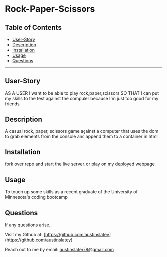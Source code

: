 # Rock-Paper-Scissors
<!-- add the deployed webpage as a link if possible -->


  ## Table of Contents

  * [User-Story](#user-story)
  * [Description](#description)
  * [Installation](#installation)
  * [Usage](#usage)
  * [Questions](#questions)

 
  


  ---

  ## User-Story
  AS A USER I want to be able to play rock,paper,scissors SO THAT I can put my skills to the test against the computer because I'm just too good for my friends

  ## Description
  A casual rock, paper, scissors game against a computer that uses the dom to grab elements from the console and append them to a container in html

  ## Installation
  fork over repo and start the live server, or play on my deployed webpage

  ## Usage
  To touch up some skills as a recent graduate of the University of Minnesota's coding bootcamp


  ## Questions

  If any questions arise..

  Visit my Github at: [https://github.com/austinslatey](https://github.com/austinslatey)

  Reach out to me by email: austinslater58@gmail.com
  
